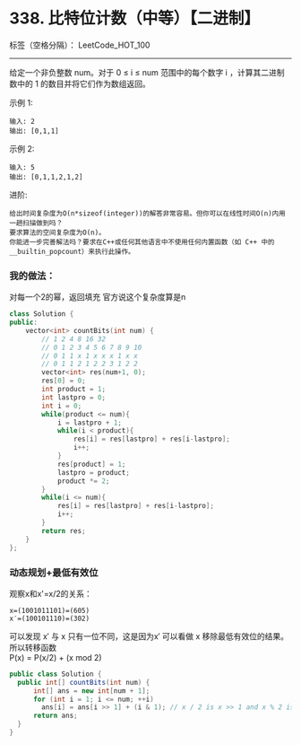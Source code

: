 ﻿# 338. 比特位计数（中等）【二进制】

标签（空格分隔）： LeetCode_HOT_100

---

给定一个非负整数 num。对于 0 ≤ i ≤ num 范围中的每个数字 i ，计算其二进制数中的 1 的数目并将它们作为数组返回。

示例 1:

    输入: 2
    输出: [0,1,1]

示例 2:

    输入: 5
    输出: [0,1,1,2,1,2]

进阶:

    给出时间复杂度为O(n*sizeof(integer))的解答非常容易。但你可以在线性时间O(n)内用一趟扫描做到吗？
    要求算法的空间复杂度为O(n)。
    你能进一步完善解法吗？要求在C++或任何其他语言中不使用任何内置函数（如 C++ 中的 __builtin_popcount）来执行此操作。




### 我的做法：  
对每一个2的幂，返回填充
官方说这个复杂度算是n
```C++
class Solution {
public:
    vector<int> countBits(int num) {
        // 1 2 4 8 16 32
        // 0 1 2 3 4 5 6 7 8 9 10
        // 0 1 1 x 1 x x x 1 x x
        // 0 1 1 2 1 2 2 3 1 2 2 
        vector<int> res(num+1, 0);
        res[0] = 0;
        int product = 1;
        int lastpro = 0;
        int i = 0;
        while(product <= num){
            i = lastpro + 1;
            while(i < product){
                res[i] = res[lastpro] + res[i-lastpro];
                i++;
            }
            res[product] = 1;
            lastpro = product;
            product *= 2;
        }
        while(i <= num){
            res[i] = res[lastpro] + res[i-lastpro];
            i++;
        }
        return res;
    }
};
```


### 动态规划+最低有效位    
观察x和x'=x/2的关系：  

    x=(1001011101)=(605)
    x′=(100101110)=(302)
可以发现 x′ 与 x 只有一位不同，这是因为x′ 可以看做 x 移除最低有效位的结果。   
所以转移函数  
P(x) = P(x/2) + (x mod 2)
``` java
public class Solution {
  public int[] countBits(int num) {
      int[] ans = new int[num + 1];
      for (int i = 1; i <= num; ++i)
        ans[i] = ans[i >> 1] + (i & 1); // x / 2 is x >> 1 and x % 2 is x & 1
      return ans;
  }
}
```